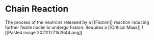 # Chain Reaction
The process of the neutrons released by a [[Fission]] reaction inducing further fissile nuclei to undergo fission. Requires a [[Critical Mass]]
![[Pasted image 20211127152644.png]]